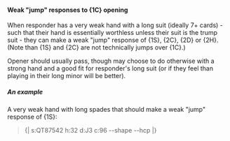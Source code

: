 #### <a name="Weak_jump_responses_to_1C_opening"> Weak "jump" responses to {1C} opening

When responder has a very weak hand with a long suit (ideally 7+ cards) - such that their hand is essentially worthless unless their suit is the trump suit - they can make a weak "jump" response of {1S}, {2C}, {2D} or {2H}. (Note than {1S} and {2C} are not technically jumps over {1C}.)

Opener should usually pass, though may choose to do otherwise with a strong hand and a good fit for responder's long suit (or if they feel than playing in their long minor will be better).

##### An example

A very weak hand with long spades that should make a weak "jump" response of {1S}:

> {| s:QT87542 h:32 d:J3 c:96 --shape --hcp |}

